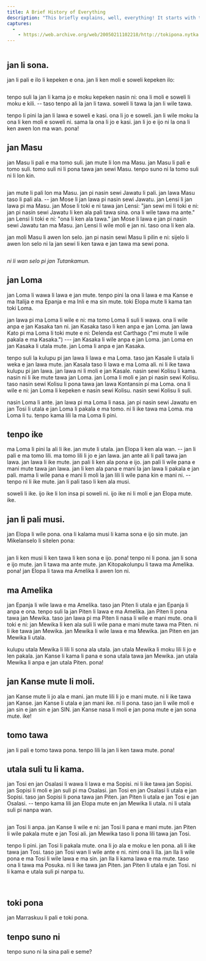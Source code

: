 ```yaml
---
title: A Brief History of Everything
description: "This briefly explains, well, everything! It starts with the Big Bang and discusses the major topics in history up until today."
captures:
  -
    - https://web.archive.org/web/20050211102218/http://tokipona.nytka.org/text/histb.html
---
```

<img />

## jan li sona.

jan li pali e ilo li kepeken e ona. jan li ken moli e soweli kepeken ilo:

<img />

tenpo suli la jan li kama jo e moku kepeken nasin ni: ona li moli e soweli li moku e kili. -- taso tenpo ali la jan li tawa. soweli li tawa la jan li wile tawa.

tenpo li pini la jan li lawa e soweli e kasi. ona li jo e soweli. jan li wile moku la ona li ken moli e soweli ni. sama la ona li jo e kasi. jan li jo e ijo ni la ona li ken awen lon ma wan. pona!

 

## jan Masu

jan Masu li pali e ma tomo suli. jan mute li lon ma Masu. jan Masu li pali e tomo suli. tomo suli ni li pona tawa jan sewi Masu. tenpo suno ni la tomo suli ni li lon kin.

<img />

jan mute li pali lon ma Masu. jan pi nasin sewi Jawatu li pali. jan lawa Masu taso li pali ala. -- jan Mose li jan lawa pi nasin sewi Jawatu. jan Lensi li jan lawa pi ma Masu. jan Mose li toki e ni tawa jan Lensi: "jan sewi mi li toki e ni: jan pi nasin sewi Jawatu li ken ala pali tawa sina. ona li wile tawa ma ante." jan Lensi li toki e ni: "ona li ken ala tawa." jan Mose li lawa e jan pi nasin sewi Jawatu tan ma Masu. jan Lensi li wile moli e jan ni. taso ona li ken ala.

jan moli Masu li awen lon selo. jan pi nasin sewi Masu li pilin e ni: sijelo li awen lon selo ni la jan sewi li ken tawa e jan tawa ma sewi pona.

<img />

*ni li wan selo pi jan Tutankamun.*

## jan Loma

jan Loma li wawa li lawa e jan mute. tenpo pini la ona li lawa e ma Kanse e ma Italija e ma Epanja e ma Inli e ma sin mute. toki Elopa mute li kama tan toki Loma.

jan lawa pi ma Loma li wile e ni: ma tomo Loma li suli li wawa. ona li wile anpa e jan Kasaka tan ni. jan Kasaka taso li ken anpa e jan Loma. jan lawa Kato pi ma Loma li toki mute e ni: Delenda est Carthago ("mi mute li wile pakala e ma Kasaka.") --- jan Kasaka li wile anpa e jan Loma. jan Loma en jan Kasaka li utala mute. jan Loma li anpa e jan Kasaka.

tenpo suli la kulupu pi jan lawa li lawa e ma Loma. taso jan Kasale li utala li weka e jan lawa mute. jan Kasala taso li lawa e ma Loma ali. ni li ike tawa kulupu pi jan lawa. jan lawa ni li moli e jan Kasale. nasin sewi Kolisu li kama. nasin ni li ike mute tawa jan Loma. jan Loma li moli e jan pi nasin sewi Kolisu. taso nasin sewi Kolisu li pona tawa jan lawa Kontansin pi ma Loma. ona li wile e ni: jan Loma li kepeken e nasin sewi Kolisu. nasin sewi Kolisu li suli.

nasin Loma li ante. jan lawa pi ma Loma li nasa. jan pi nasin sewi Jawatu en jan Tosi li utala e jan Loma li pakala e ma tomo. ni li ike tawa ma Loma. ma Loma li tu. tenpo kama lili la ma Loma li pini.

 

## tenpo ike

ma Loma li pini la ali li ike. jan mute li utala. jan Elopa li ken ala wan. -- jan li pali e ma tomo lili. ma tomo lili li jo e jan lawa. jan ante ali li pali tawa jan lawa. jan lawa li ike mute. jan pali li ken ala pona e ijo. jan pali li wile pana e mani mute tawa jan lawa. jan li ken ala pana e mani la jan lawa li pakala e jan pali. mama li wile pana e mani li moli la jan lili li wile pana kin e mani ni. -- tenpo ni li ike mute. jan li pali taso li ken ala musi.

soweli li ike. ijo ike li lon insa pi soweli ni. ijo ike ni li moli e jan Elopa mute. ike.

 

## jan li pali musi.

jan Elopa li wile pona. ona li kalama musi li kama sona e ijo sin mute. jan Mikelanselo li sitelen pona:

<img />

jan li ken musi li ken tawa li ken sona e ijo. pona! tenpo ni li pona. jan li sona e ijo mute. jan li tawa ma ante mute. jan Kitopakolunpu li tawa ma Amelika. pona! jan Elopa li tawa ma Amelika li awen lon ni.

 

## ma Amelika

jan Epanja li wile lawa e ma Amelika. taso jan Piten li utala e jan Epanja li anpa e ona. tenpo suli la jan Piten li lawa e ma Amelika. jan Piten li pona tawa jan Mewika. taso jan lawa pi ma Piten li nasa li wile e mani mute. ona li toki e ni: jan Mewika li ken ala suli li wile pana e mani mute tawa ma Piten. ni li ike tawa jan Mewika. jan Mewika li wile lawa e ma Mewika. jan Piten en jan Mewika li utala.

kulupu utala Mewika li lili li sona ala utala. jan utala Mewika li moku lili li jo e len pakala. jan Kanse li kama li pana e sona utala tawa jan Mewika. jan utala Mewika li anpa e jan utala Piten. pona!

 

## jan Kanse mute li moli.

jan Kanse mute li jo ala e mani. jan mute lili li jo e mani mute. ni li ike tawa jan Kanse. jan Kanse li utala e jan mani ike. ni li pona. taso jan li wile moli e jan sin e jan sin e jan SIN. jan Kanse nasa li moli e jan pona mute e jan sona mute. ike!

 

## tomo tawa

jan li pali e tomo tawa pona. tenpo lili la jan li ken tawa mute. pona!

 

## utala suli tu li kama.

jan Tosi en jan Osalasi li wawa li lawa e ma Sopisi. ni li ike tawa jan Sopisi. jan Sopisi li moli e jan suli pi ma Osalasi. jan Tosi en jan Osalasi li utala e jan Sopisi. taso jan Sopisi li pona tawa jan Piten. jan Piten li utala e jan Tosi e jan Osalasi. -- tenpo kama lili jan Elopa mute en jan Mewika li utala. ni li utala suli pi nanpa wan.

<img />

jan Tosi li anpa. jan Kanse li wile e ni: jan Tosi li pana e mani mute. jan Piten li wile pakala mute e jan Tosi ali. jan Mewika taso li pona lili tawa jan Tosi.

tenpo li pini. jan Tosi li pakala mute. ona li jo ala e moku e len pona. ali li ike tawa jan Tosi. taso jan Tosi wan li wile ante e ni. nimi ona li Ila. jan Ila li wile pona e ma Tosi li wile lawa e ma sin. jan Ila li kama lawa e ma mute. taso ona li tawa ma Posuka. ni li ike tawa jan Piten. jan Piten li utala e jan Tosi. ni li kama e utala suli pi nanpa tu.

<img />
<img />     

 

## toki pona

jan Marraskuu li pali e toki pona.

 

## tenpo suno ni

tenpo suno ni la sina pali e seme? 
